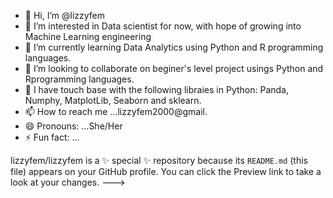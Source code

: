 - 👋 Hi, I’m @lizzyfem
- 👀 I’m interested in Data scientist for now, with hope of growing into Machine Learning engineering 
- 🌱 I’m currently learning Data Analytics using Python and R programming languages.
- 💞️ I’m looking to collaborate on beginer's level project usings Python and Rprogramming languages.
- 👀 I have touch base with the following libraies in Python: Panda, Numphy, MatplotLib, Seaborn and sklearn.
- 📫 How to reach me ...lizzyfem2000@gmail.
- 😄 Pronouns: ...She/Her
- ⚡ Fun fact: ...

lizzyfem/lizzyfem is a ✨ special ✨ repository because its `README.md` (this file) appears on your GitHub profile.
You can click the Preview link to take a look at your changes.
--->
